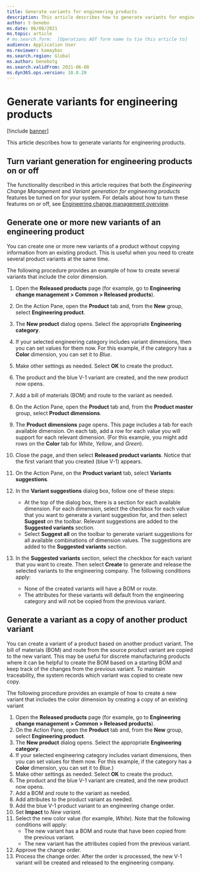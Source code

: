 ```yaml
---
title: Generate variants for engineering products
description: This article describes how to generate variants for engineering products
author: t-benebo
ms.date: 06/08/2021
ms.topic: article
# ms.search.form:  [Operations AOT form name to tie this article to]
audience: Application User
ms.reviewer: kamaybac
ms.search.region: Global
ms.author: benebotg
ms.search.validFrom: 2021-06-08
ms.dyn365.ops.version: 10.0.20
---
```


# Generate variants for engineering products

[!include [banner](../includes/banner.md)]

This article describes how to generate variants for engineering products.

## Turn variant generation for engineering products on or off

The functionality described in this article requires that both the *Engineering Change Management* and *Variant generation for engineering products* features be turned on for your system. For details about how to turn these features on or off, see [Engineering change management overview](product-engineering-overview.md).

## Generate one or more new variants of an engineering product

You can create one or more new variants of a product without copying information from an existing product. This is useful when you need to create several product variants at the same time.

The following procedure provides an example of how to create several variants that include the color dimension.

1. Open the **Released products** page (for example, go to **Engineering change management \> Common \> Released products**).
1. On the Action Pane, open the **Product** tab and, from the **New** group, select **Engineering product**.
1. The **New product** dialog opens. Select the appropriate **Engineering category**.
1. If your selected engineering category includes variant dimensions, then you can set values for them now. For this example, if the category has a **Color** dimension, you can set it to *Blue*.
1. Make other settings as needed. Select **OK** to create the product.
1. The product and the blue V-1 variant are created, and the new product now opens.
1. Add a bill of materials (BOM) and route to the variant as needed.
1. On the Action Pane, open the **Product** tab and, from the **Product master** group, select **Product dimensions**.
1. The **Product dimensions** page opens. This page includes a tab for each available dimension. On each tab, add a row for each value you will support for each relevant dimension. (For this example, you might add rows on the **Color** tab for *White*, *Yellow*, and *Green*).
1. Close the page, and then select **Released product variants**. Notice that the first variant that you created (blue V-1) appears.
1. On the Action Pane, on the **Product variant** tab, select **Variants suggestions**.
1. In the **Variant suggestions** dialog box, follow one of these steps:

    - At the top of the dialog box, there is a section for each available dimension. For each dimension, select the checkbox for each value that you want to generate a variant suggestion for, and then select **Suggest** on the toolbar. Relevant suggestions are added to the **Suggested variants** section.
    - Select **Suggest all** on the toolbar to generate variant suggestions for all available combinations of dimension values. The suggestions are added to the **Suggested variants** section.

1. In the **Suggested variants** section, select the checkbox for each variant that you want to create. Then select **Create** to generate and release the selected variants to the engineering company. The following conditions apply:

    - None of the created variants will have a BOM or route.
    - The attributes for these variants will default from the engineering category and will not be copied from the previous variant.

## Generate a variant as a copy of another product variant

You can create a variant of a product based on another product variant. The bill of materials (BOM) and route from the source product variant are copied to the new variant. This may be useful for discrete manufacturing products where it can be helpful to create the BOM based on a starting BOM and keep track of the changes from the previous variant. To maintain traceability, the system records which variant was copied to create new copy.

The following procedure provides an example of how to create a new variant that includes the color dimension by creating a copy of an existing variant

1. Open the **Released products** page (for example, go to **Engineering change management \> Common \> Released products**).
1. On the Action Pane, open the **Product** tab and, from the **New** group, select **Engineering product**.
1. The **New product** dialog opens. Select the appropriate **Engineering category**.
1. If your selected engineering category includes variant dimensions, then you can set values for them now. For this example, if the category has a **Color** dimension, you can  set it to *Blue*.)
1. Make other settings as needed. Select **OK** to create the product.
1. The product and the blue V-1 variant are created, and the new product now opens.
1. Add a BOM and route to the variant as needed.
1. Add attributes to the product variant as needed.
1. Add the blue V-1 product variant to an engineering change order.
1. Set **Impact** to *New variant*.
1. Select the new color value (for example, *White*). Note that the following conditions will apply: 
    - The new variant has a BOM and route that have been copied from the previous variant.
    - The new variant has the attributes copied from the previous variant.
1. Approve the change order.
1. Process the change order. After the order is processed, the new V-1 variant will be created and released to the engineering company.
